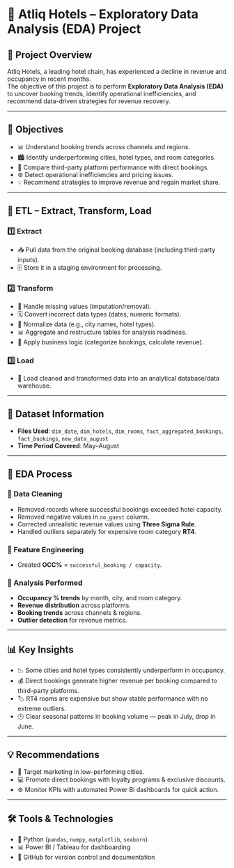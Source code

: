 

# 🏨 Atliq Hotels – Exploratory Data Analysis (EDA) Project

## 📌 Project Overview
Atliq Hotels, a leading hotel chain, has experienced a decline in revenue and occupancy in recent months.  
The objective of this project is to perform **Exploratory Data Analysis (EDA)** to uncover booking trends, identify operational inefficiencies, and recommend data-driven strategies for revenue recovery.

---

## 🎯 Objectives
- 📊 Understand booking trends across channels and regions.  
- 🏙️ Identify underperforming cities, hotel types, and room categories.  
- 🔄 Compare third-party platform performance with direct bookings.  
- ⚙️ Detect operational inefficiencies and pricing issues.  
- 💡 Recommend strategies to improve revenue and regain market share.

---

## 🔧 **ETL – Extract, Transform, Load**

### 1️⃣ **Extract**
- 📥 Pull data from the original booking database (including third-party inputs).  
- 🗄️ Store it in a staging environment for processing.  

### 2️⃣ **Transform**
- 🧹 Handle missing values (imputation/removal).  
- 🗓️ Convert incorrect data types (dates, numeric formats).  
- 🔄 Normalize data (e.g., city names, hotel types).  
- 📊 Aggregate and restructure tables for analysis readiness.  
- 🧮 Apply business logic (categorize bookings, calculate revenue).  

### 3️⃣ **Load**
- 💾 Load cleaned and transformed data into an analytical database/data warehouse.  


---

## 📂 Dataset Information
- **Files Used**: `dim_date`, `dim_hotels`, `dim_rooms`, `fact_aggregated_bookings`, `fact_bookings`, `new_data_august`
- **Time Period Covered**: May–August

---

## 🧪 EDA Process

### 📌 Data Cleaning
- Removed records where successful bookings exceeded hotel capacity.  
- Removed negative values in `no_guest` column.  
- Corrected unrealistic revenue values using **Three Sigma Rule**.  
- Handled outliers separately for expensive room category **RT4**.  

### 📌 Feature Engineering
- Created **OCC%** = `successful_booking / capacity`.  


### 📌 Analysis Performed
- **Occupancy % trends** by month, city, and room category.  
- **Revenue distribution** across platforms.  
- **Booking trends** across channels & regions.  
- **Outlier detection** for revenue metrics.  

---

## 📊 Key Insights
- 📉 Some cities and hotel types consistently underperform in occupancy.  
- 💰 Direct bookings generate higher revenue per booking compared to third-party platforms.  
- 🏷️ RT4 rooms are expensive but show stable performance with no extreme outliers.  
- 🕒 Clear seasonal patterns in booking volume — peak in July, drop in June.  

---

## 💡 Recommendations
- 🎯 Target marketing in low-performing cities.  
- 💻 Promote direct bookings with loyalty programs & exclusive discounts.    
- ⚙️ Monitor KPIs with automated Power BI dashboards for quick action.  

---

## 🛠️ Tools & Technologies
- 🐍 Python (`pandas`, `numpy`, `matplotlib`, `seaborn`)  
- 📊 Power BI / Tableau for dashboarding  
- 📝 GitHub for version control and documentation  

